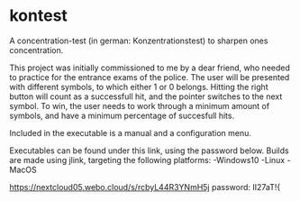# kontest
A concentration-test (in german: Konzentrationstest) to sharpen ones concentration.

This project was initially commissioned to me by a dear friend, who needed to practice for the entrance exams of the police. The user will be 
presented with different symbols, to which either 1 or 0 belongs. Hitting the right button will count as a successfull hit, and the pointer
switches to the next symbol. To win, the user needs to work through a minimum amount of symbols, and have a minimum percentage of succesfull hits.

Included in the executable is a manual and a configuration menu.

Executables can be found under this link, using the password below. Builds are made using jlink, targeting the following platforms:
-Windows10
-Linux
-MacOS

https://nextcloud05.webo.cloud/s/rcbyL44R3YNmH5j
password: II27aT!{




